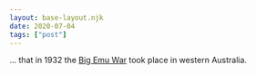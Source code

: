 ```yaml
---
layout: base-layout.njk
date: 2020-07-04
tags: ["post"]
---
```


... that in 1932 the [Big Emu War](https://en.wikipedia.org/wiki/Emu_War) took place in western Australia.
